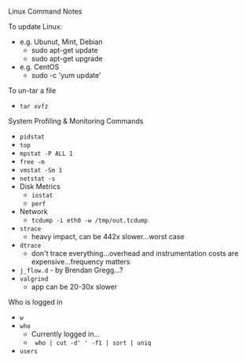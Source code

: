 Linux Command Notes

To update Linux:
* e.g. Ubunut, Mint, Debian
  * sudo apt-get update
  * sudo apt-get upgrade
* e.g. CentOS
  * sudo -c 'yum update'


To un-tar a file
* ```tar xvfz```


System Profiling & Monitoring Commands
* ```pidstat```
* ```top```
* ```mpstat -P ALL 1```
* ```free -m```
* ```vmstat -Sm 1```
* ```netstat -s```
* Disk Metrics
  * ```iostat```
  * ```perf```
* Network
  * ```tcdump -i eth0 -w /tmp/out.tcdump```
* ```strace```
  * heavy impact, can be 442x slower...worst case
* ```dtrace```
  * don't trace everything...overhead and instrumentation costs are expensive...frequency matters
* ```j_flow.d``` - by Brendan Gregg...?
* ```valgrind```
  * app can be 20-30x slower


Who is logged in
* ```w```
* ```who```
  * Currently logged in...
  * ``` who | cut -d' ' -f1 | sort | uniq```
* ```users```

